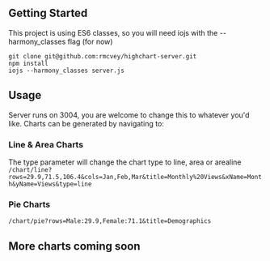 ## Getting Started
This project is using ES6 classes, so you will need iojs with the --harmony_classes flag (for now)
```
git clone git@github.com:rmcvey/highchart-server.git
npm install
iojs --harmony_classes server.js
```

## Usage
Server runs on 3004, you are welcome to change this to whatever you'd like. Charts can be generated by navigating to:

### Line & Area Charts
The type parameter will change the chart type to line, area or arealine
`/chart/line?rows=29.9,71.5,106.4&cols=Jan,Feb,Mar&title=Monthly%20Views&xName=Month&yName=Views&type=line`

### Pie Charts
`/chart/pie?rows=Male:29.9,Female:71.1&title=Demographics`

## More charts coming soon